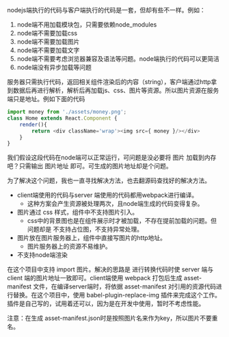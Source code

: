 nodejs端执行的代码与客户端执行的代码是一套，但却有些不一样。例如：
1. node端不用加载模块包，只需要依赖node_modules
2. node端不需要加载css
3. node端不需要加载图片
4. node端不需要加载文字
5. node端不需要考虑浏览器兼容及语法等问题。node端执行的代码可以更简洁
6. node端没有异步加载等问题

服务器只需执行代码，返回相关组件渲染后的内容（string），客户端通过http拿到数据后再进行解析，解析后再加载js、css、图片等资源。所以图片资源在服务端只是地址。例如下面的代码

```js
import money from './assets/money.png';
class Home extends React.Component {
    render(){
        return <div className='wrap'><img src={ money }/></div>
    }
}
```
我们假设这段代码在node端可以正常运行，可问题是没必要将 图片 加载到内存吧？只需输出 图片地址 即可。可生成的图片地址却是个问题。

为了解决这个问题，我也一直寻找解决方法，也去翻源码查找好的解决方法。

* client端使用的代码与server 端使用的代码都用webpack进行编译。
  * 这种方案会产生资源被处理两次，且node端生成的代码变得复杂。 
* 图片通过 css 样式，组件中不支持图片引入。
  * css中的背景图也是在组件展示时才被加载，不存在提前加载的问题。但问题却是 不支持占位图，不支持异常处理。
* 图片放在图片服务器上，组件中直接写图片的http地址。
  * 图片服务器上的资源不易维护。
* 不支持node端渲染

在这个项目中支持 import 图片。解决的思路是 进行转换代码时使 server 端与 client 端的图片地址一致即可。client端使用 webpack 打包后生成 asset-manifest 文件，在编译server端时，将依据 asset-manifest 对引用的资源代码进行替换。在这个项目中，使用 babel-plugin-replace-img 插件来完成这个工作。插件是自己写的，试用着还可以，因为是在开发中使用，暂时不考虑性能。

注意：在生成 asset-manifest.json时是按照图片名来作为key，所以图片不要重名。


   